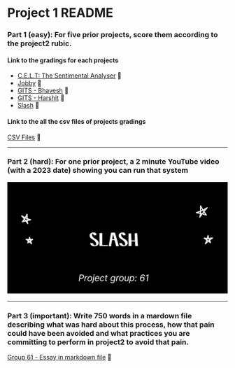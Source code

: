 # Project 1 README

### Part 1 (easy): For five prior projects, score them according to the project2 rubic. 

#### Link to the gradings for each projects

- [C.E.L.T: The Sentimental Analyser](Project_grading_md/CSC%20510%20Assignment%201%20-%20Group%2061%20-%20SentAnalyzer.md) &#128279;
- [Jobby](Project_grading_md/CSC%20510%20Assignment%201%20-%20Group%2061%20-%20Jobby.md) &#128279;
- [GITS - Bhavesh](Project_grading_md/CSC%20510%20Assignment%201%20-%20Group%2061%20-%20GITS%20(Bhavesh).md) &#128279;
- [GITS - Harshit](Project_grading_md/CSC%20510%20Assignment%201%20-%20Group%2061%20-%20GITS%20(Harshit).md) &#128279;
- [Slash](Project_grading_md/CSC%20510%20Assignment%201%20-%20Group%2061%20-%20Slash.md) &#128279;

#### Link to the all the csv files of projects gradings

[CSV Files](Project_grading_csv) &#128279;

---

### Part 2 (hard): For one prior project, a 2 minute YouTube video (with a 2023 date) showing you can run that system

[![Slash Video](assets/Slash_thumbnail.png)](https://youtu.be/2Vun9w-qKR0?si=WNCWIARxnfpXxBRW)

---

### Part 3 (important): Write 750 words in a mardown file describing what was hard about this process, how that pain could have been avoided and what practices you are committing to perform in project2 to avoid that pain.

[Group 61 - Essay in markdown file](Essay.md) &#128279;